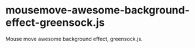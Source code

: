 # mousemove-awesome-background-effect-greensock.js
Mouse move awesome background effect, greensock.js.
